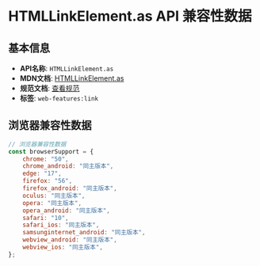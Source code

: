 # HTMLLinkElement.as API 兼容性数据

## 基本信息

- **API名称**: `HTMLLinkElement.as`
- **MDN文档**: [HTMLLinkElement.as](https://developer.mozilla.org/docs/Web/API/HTMLLinkElement/as)
- **规范文档**: [查看规范](https://html.spec.whatwg.org/multipage/semantics.html#dom-link-as)
- **标签**: `web-features:link`

## 浏览器兼容性数据

```javascript
// 浏览器兼容性数据
const browserSupport = {
    chrome: "50",
    chrome_android: "同主版本",
    edge: "17",
    firefox: "56",
    firefox_android: "同主版本",
    oculus: "同主版本",
    opera: "同主版本",
    opera_android: "同主版本",
    safari: "10",
    safari_ios: "同主版本",
    samsunginternet_android: "同主版本",
    webview_android: "同主版本",
    webview_ios: "同主版本",
};

```


